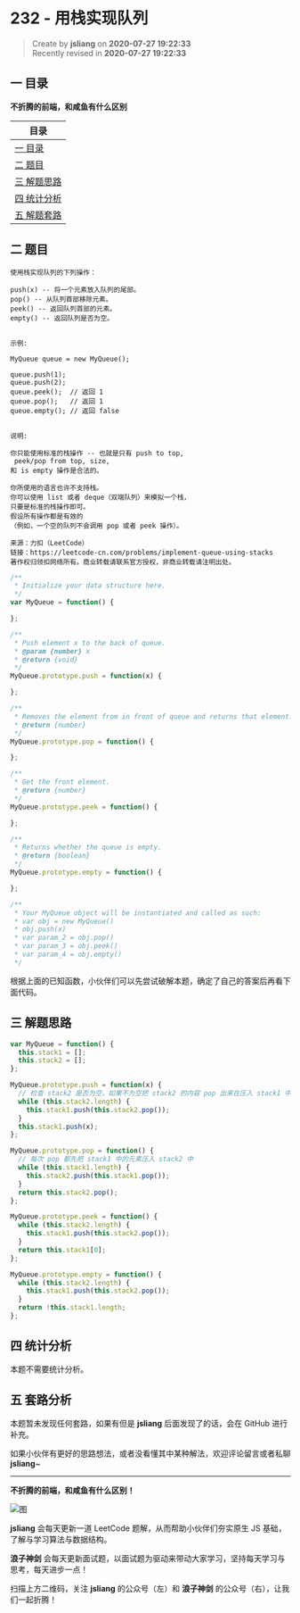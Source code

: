 232 - 用栈实现队列
===

> Create by **jsliang** on **2020-07-27 19:22:33**  
> Recently revised in **2020-07-27 19:22:33**  

## 一 目录

**不折腾的前端，和咸鱼有什么区别**

| 目录 |
| --- |
| [一 目录](#chapter-one) |
| [二 题目](#chapter-two) |
| [三 解题思路](#chapter-three) |
| [四 统计分析](#chapter-four) |
| [五 解题套路](#chapter-five) |

## 二 题目



```
使用栈实现队列的下列操作：

push(x) -- 将一个元素放入队列的尾部。
pop() -- 从队列首部移除元素。
peek() -- 返回队列首部的元素。
empty() -- 返回队列是否为空。
 

示例:

MyQueue queue = new MyQueue();

queue.push(1);
queue.push(2);  
queue.peek();  // 返回 1
queue.pop();   // 返回 1
queue.empty(); // 返回 false
 

说明:

你只能使用标准的栈操作 -- 也就是只有 push to top,
 peek/pop from top, size, 
和 is empty 操作是合法的。

你所使用的语言也许不支持栈。
你可以使用 list 或者 deque（双端队列）来模拟一个栈，
只要是标准的栈操作即可。
假设所有操作都是有效的 
（例如，一个空的队列不会调用 pop 或者 peek 操作）。

来源：力扣（LeetCode）
链接：https://leetcode-cn.com/problems/implement-queue-using-stacks
著作权归领扣网络所有。商业转载请联系官方授权，非商业转载请注明出处。
```

```js
/**
 * Initialize your data structure here.
 */
var MyQueue = function() {

};

/**
 * Push element x to the back of queue. 
 * @param {number} x
 * @return {void}
 */
MyQueue.prototype.push = function(x) {

};

/**
 * Removes the element from in front of queue and returns that element.
 * @return {number}
 */
MyQueue.prototype.pop = function() {

};

/**
 * Get the front element.
 * @return {number}
 */
MyQueue.prototype.peek = function() {

};

/**
 * Returns whether the queue is empty.
 * @return {boolean}
 */
MyQueue.prototype.empty = function() {

};

/**
 * Your MyQueue object will be instantiated and called as such:
 * var obj = new MyQueue()
 * obj.push(x)
 * var param_2 = obj.pop()
 * var param_3 = obj.peek()
 * var param_4 = obj.empty()
 */
```

根据上面的已知函数，小伙伴们可以先尝试破解本题，确定了自己的答案后再看下面代码。

## 三 解题思路



```js
var MyQueue = function() {
  this.stack1 = [];
  this.stack2 = [];
};

MyQueue.prototype.push = function(x) {
  // 检查 stack2 是否为空，如果不为空把 stack2 的内容 pop 出来在压入 stack1 中
  while (this.stack2.length) {
    this.stack1.push(this.stack2.pop());
  }
  this.stack1.push(x);
};

MyQueue.prototype.pop = function() {
  // 每次 pop 都先把 stack1 中的元素压入 stack2 中
  while (this.stack1.length) {
    this.stack2.push(this.stack1.pop());
  }
  return this.stack2.pop();
};

MyQueue.prototype.peek = function() {
  while (this.stack2.length) {
    this.stack1.push(this.stack2.pop());
  }
  return this.stack1[0];
};

MyQueue.prototype.empty = function() {
  while (this.stack2.length) {
    this.stack1.push(this.stack2.pop());
  }
  return !this.stack1.length;
};
```

## 四 统计分析



本题不需要统计分析。

## 五 套路分析



本题暂未发现任何套路，如果有但是 **jsliang** 后面发现了的话，会在 GitHub 进行补充。

如果小伙伴有更好的思路想法，或者没看懂其中某种解法，欢迎评论留言或者私聊 **jsliang**~

---

**不折腾的前端，和咸鱼有什么区别！**

![图](https://github.com/LiangJunrong/document-library/blob/master/public-repertory/img/z-index-small.png?raw=true)

**jsliang** 会每天更新一道 LeetCode 题解，从而帮助小伙伴们夯实原生 JS 基础，了解与学习算法与数据结构。

**浪子神剑** 会每天更新面试题，以面试题为驱动来带动大家学习，坚持每天学习与思考，每天进步一点！

扫描上方二维码，关注 **jsliang** 的公众号（左）和 **浪子神剑** 的公众号（右），让我们一起折腾！

